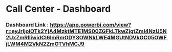 # Call Center - Dashboard

### Dashboard Link : https://app.powerbi.com/view?r=eyJrIjoiOTk2YjA4MzktMTE1MS00ZGFkLTkwZjgtZmI4NzU5N2UxZmRlIiwidCI6ImRmODY3OWNkLWE4MGUtNDVkOC05OWFjLWM4M2VkN2ZmOTVhMCJ9
